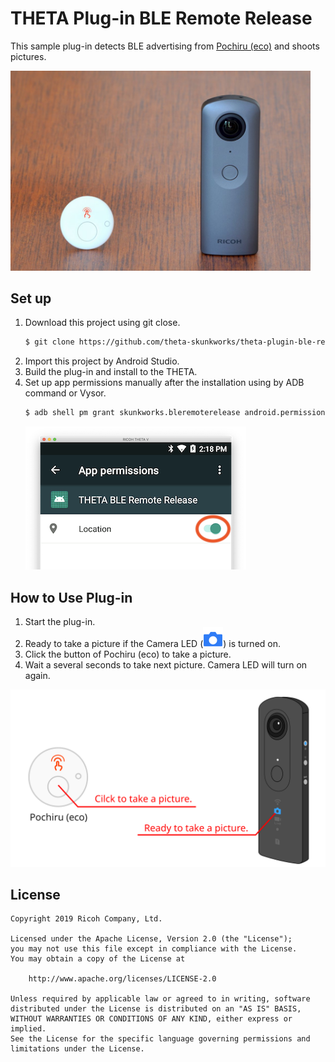 # THETA Plug-in BLE Remote Release

This sample plug-in detects BLE advertising from [Pochiru (eco)](http://www.products.braveridge.com/pochiru_eco/) and shoots pictures.

<img width="480px" alt="THETA V and Pochiru (eco)" src="images/theta-pochiru.jpg"/>

## Set up

1. Download this project using git close.
    ```sh
    $ git clone https://github.com/theta-skunkworks/theta-plugin-ble-remote-release
    ```
2. Import this project by Android Studio.
3. Build the plug-in and install to the THETA.
4. Set up app permissions manually after the installation using by ADB command or Vysor.
    ```sh
    $ adb shell pm grant skunkworks.bleremoterelease android.permission.ACCESS_COARSE_LOCATION
    ```
    ![Permissions](images/permissions.png)

## How to Use Plug-in

1. Start the plug-in.
2. Ready to take a picture if the Camera LED (![Camera LED icon](images/camera-on.svg)) is turned on.
3. Click the button of Pochiru (eco) to take a picture.
4. Wait a several seconds to take next picture. Camera LED will turn on again.

![How to use](images/how-to-use.svg)

## License

```
Copyright 2019 Ricoh Company, Ltd.

Licensed under the Apache License, Version 2.0 (the "License");
you may not use this file except in compliance with the License.
You may obtain a copy of the License at

    http://www.apache.org/licenses/LICENSE-2.0

Unless required by applicable law or agreed to in writing, software
distributed under the License is distributed on an "AS IS" BASIS,
WITHOUT WARRANTIES OR CONDITIONS OF ANY KIND, either express or implied.
See the License for the specific language governing permissions and
limitations under the License.
```
